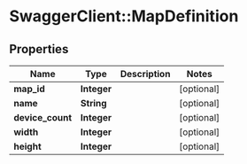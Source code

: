 # SwaggerClient::MapDefinition

## Properties
Name | Type | Description | Notes
------------ | ------------- | ------------- | -------------
**map_id** | **Integer** |  | [optional] 
**name** | **String** |  | [optional] 
**device_count** | **Integer** |  | [optional] 
**width** | **Integer** |  | [optional] 
**height** | **Integer** |  | [optional] 

